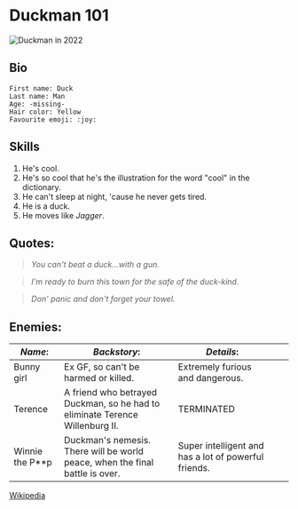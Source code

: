 # **Duckman 101**
![Duckman in 2022](https://static.wikia.nocookie.net/duckman/images/4/43/10duckman-1-.png/revision/latest?cb=20201003185125)

## Bio
```
First name: Duck
Last name: Man
Age: -missing-
Hair color: Yellow
Favourite emoji: :joy:
```
## Skills
1. He's cool.
2. He's so cool that he's the illustration for the word "cool" in the dictionary.
3. He can't sleep at night, 'cause he never gets tired.
4. He is a duck.
5. He moves like *Jagger*.

## Quotes:

>*You can't beat a duck...with a gun.*

>*I'm ready to burn this town for the safe of the duck-kind.*

>*Don' panic and don't forget your towel.*

## Enemies:
| *Name*:           | *Backstory*:                                                                   | *Details*:                                             |   |   |
|-----------------|------------------------------------------------------------------------------|------------------------------------------------------|---|---|
| Bunny girl      | Ex GF, so can't be harmed or killed.                                         | Extremely furious and dangerous.                     |   |   |
| Terence         | A friend who betrayed Duckman, so he had to eliminate Terence Willenburg II. | TERMINATED                                           |   |   |
| Winnie the P**p | Duckman's nemesis. There will be world peace, when the final battle is over. | Super intelligent and has a lot of powerful friends. |   |   |

[Wikipedia](https://en.wikipedia.org/wiki/Duckman)